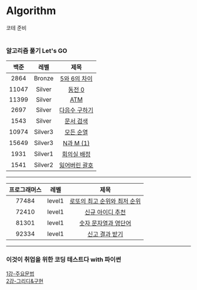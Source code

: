# Algorithm
코테 준비
<br><br>

### 알고리즘 풀기 Let's GO
|백준|레벨|제목|
|:---:|:---:|:---:|
|2864|Bronze|[5와 6의 차이](https://github.com/kimchaeeun3447/Algorithm/tree/main/%EB%B0%B1%EC%A4%80/Bronze/2864.%E2%80%855%EC%99%80%E2%80%856%EC%9D%98%E2%80%85%EC%B0%A8%EC%9D%B4)|
|11047|Silver|[동전 0](https://github.com/kimchaeeun3447/Algorithm/tree/main/%EB%B0%B1%EC%A4%80/Silver/11047.%E2%80%85%EB%8F%99%EC%A0%84%E2%80%850)|
|11399|Silver|[ATM](https://github.com/kimchaeeun3447/Algorithm/tree/main/%EB%B0%B1%EC%A4%80/Silver/11399.%E2%80%85ATM)|
|2697|Silver|[다음수 구하기](https://github.com/kimchaeeun3447/Algorithm/tree/main/%EB%B0%B1%EC%A4%80/Silver/2697.%E2%80%85%EB%8B%A4%EC%9D%8C%EC%88%98%E2%80%85%EA%B5%AC%ED%95%98%EA%B8%B0)|
|1543|Silver|[문서 검색](https://github.com/kimchaeeun3447/Algorithm/tree/main/%EB%B0%B1%EC%A4%80/Silver/1543.%E2%80%85%EB%AC%B8%EC%84%9C%E2%80%85%EA%B2%80%EC%83%89)|
|10974|Silver3|[모든 순열](https://github.com/kimchaeeun3447/Algorithm/tree/main/%EB%B0%B1%EC%A4%80/Silver/10974.%E2%80%85%EB%AA%A8%EB%93%A0%E2%80%85%EC%88%9C%EC%97%B4)|
|15649|Silver3|[N과 M (1)](https://github.com/kimchaeeun3447/Algorithm/tree/main/%EB%B0%B1%EC%A4%80/Silver/15649.%E2%80%85N%EA%B3%BC%E2%80%85M%E2%80%85%EF%BC%881%EF%BC%89)|
|1931|Silver1|[회의실 배정](https://github.com/kimchaeeun3447/Algorithm/tree/main/%EB%B0%B1%EC%A4%80/Silver/1931.%E2%80%85%ED%9A%8C%EC%9D%98%EC%8B%A4%E2%80%85%EB%B0%B0%EC%A0%95)|
|1541|Silver2|[잃어버린 괄호](https://github.com/kimchaeeun3447/Algorithm/tree/main/%EB%B0%B1%EC%A4%80/Silver/1541.%E2%80%85%EC%9E%83%EC%96%B4%EB%B2%84%EB%A6%B0%E2%80%85%EA%B4%84%ED%98%B8)|
---
|프로그래머스|레벨|제목|
|:---:|:---:|:---:|
|77484|level1|[로또의 최고 순위와 최저 순위](https://github.com/kimchaeeun3447/Algorithm/tree/main/%ED%94%84%EB%A1%9C%EA%B7%B8%EB%9E%98%EB%A8%B8%EC%8A%A4/lv1/77484.%E2%80%85%EB%A1%9C%EB%98%90%EC%9D%98%E2%80%85%EC%B5%9C%EA%B3%A0%E2%80%85%EC%88%9C%EC%9C%84%EC%99%80%E2%80%85%EC%B5%9C%EC%A0%80%E2%80%85%EC%88%9C%EC%9C%84)|
|72410|level1|[신규 아이디 추천](https://github.com/kimchaeeun3447/Algorithm/tree/main/%ED%94%84%EB%A1%9C%EA%B7%B8%EB%9E%98%EB%A8%B8%EC%8A%A4/lv1/72410.%E2%80%85%EC%8B%A0%EA%B7%9C%E2%80%85%EC%95%84%EC%9D%B4%EB%94%94%E2%80%85%EC%B6%94%EC%B2%9C)|
|81301|level1|[숫자 문자열과 영단어](https://github.com/kimchaeeun3447/Algorithm/tree/main/%ED%94%84%EB%A1%9C%EA%B7%B8%EB%9E%98%EB%A8%B8%EC%8A%A4/lv1/81301.%E2%80%85%EC%88%AB%EC%9E%90%E2%80%85%EB%AC%B8%EC%9E%90%EC%97%B4%EA%B3%BC%E2%80%85%EC%98%81%EB%8B%A8%EC%96%B4)|
|92334|level1|[신고 결과 받기](https://github.com/kimchaeeun3447/Algorithm/tree/main/%ED%94%84%EB%A1%9C%EA%B7%B8%EB%9E%98%EB%A8%B8%EC%8A%A4/lv1/92334.%E2%80%85%EC%8B%A0%EA%B3%A0%E2%80%85%EA%B2%B0%EA%B3%BC%E2%80%85%EB%B0%9B%EA%B8%B0)|
---
### 이것이 취업을 위한 코딩 테스트다 with 파이썬
[1강-주요문법](https://github.com/kimchaeeun3447/Algorithm/blob/main/%EC%9D%B4%EC%BD%94%ED%85%8C%202021/1%EA%B0%95_%EC%A4%91%EC%9A%94%EB%AC%B8%EB%B2%95_%EC%9C%A0%EC%9A%A9%EB%9D%BC%EC%9D%B4%EB%B8%8C%EB%9F%AC%EB%A6%AC.md) <br>
[2강-그리디&구현](https://github.com/kimchaeeun3447/Algorithm/blob/main/%EC%9D%B4%EC%BD%94%ED%85%8C%202021/2%EC%9E%A5-%EA%B7%B8%EB%A6%AC%EB%94%94%26%EA%B5%AC%ED%98%84.md)

